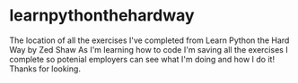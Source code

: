 # learnpythonthehardway
The location of all the exercises I've completed from Learn Python the Hard Way by Zed Shaw
As I'm learning how to code I'm saving all the exercises I complete so potenial employers
can see what I'm doing and how I do it! 
Thanks for looking.
